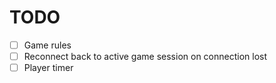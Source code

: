 # TODO
- [ ] Game rules
- [ ] Reconnect back to active game session on connection lost
- [ ] Player timer
